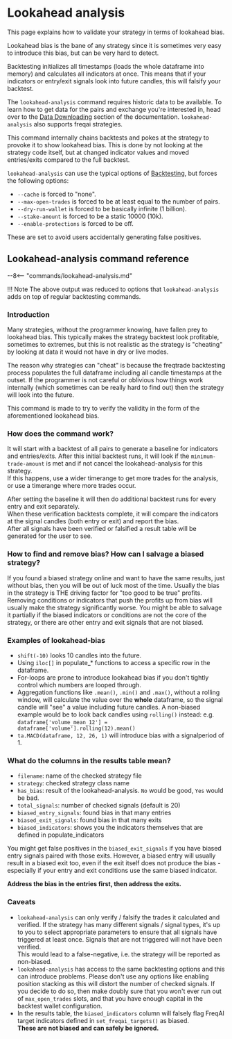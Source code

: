# Lookahead analysis

This page explains how to validate your strategy in terms of lookahead bias.

Lookahead bias is the bane of any strategy since it is sometimes very easy to introduce this bias, but can be very hard to detect.

Backtesting initializes all timestamps (loads the whole dataframe into memory) and calculates all indicators at once.
This means that if your indicators or entry/exit signals look into future candles, this will falsify your backtest.

The `lookahead-analysis` command requires historic data to be available.
To learn how to get data for the pairs and exchange you're interested in,
head over to the [Data Downloading](data-download.md) section of the documentation.
`lookahead-analysis` also supports freqai strategies.

This command internally chains backtests and pokes at the strategy to provoke it to show lookahead bias.
This is done by not looking at the strategy code itself, but at changed indicator values and moved entries/exits compared to the full backtest.

`lookahead-analysis` can use the typical options of [Backtesting](backtesting.md), but forces the following options:

- `--cache` is forced to "none".
- `--max-open-trades` is forced to be at least equal to the number of pairs.
- `--dry-run-wallet` is forced to be basically infinite (1 billion).
- `--stake-amount` is forced to be a static 10000 (10k).
- `--enable-protections` is forced to be off.

These are set to avoid users accidentally generating false positives.

## Lookahead-analysis command reference

--8<-- "commands/lookahead-analysis.md"

!!! Note
    The above output was reduced to options that `lookahead-analysis` adds on top of regular backtesting commands.

### Introduction

Many strategies, without the programmer knowing, have fallen prey to lookahead bias.
This typically makes the strategy backtest look profitable, sometimes to extremes,  but this is not realistic as the strategy is "cheating" by looking at data it would not have in dry or live modes.

The reason why strategies can "cheat" is because the freqtrade backtesting process populates the full dataframe including all candle timestamps at the outset.
If the programmer is not careful or oblivious how things work internally 
(which sometimes can be really hard to find out) then the strategy will look into the future.

This command is made to try to verify the validity in the form of the aforementioned lookahead bias.

### How does the command work?

It will start with a backtest of all pairs to generate a baseline for indicators and entries/exits.
After this initial backtest runs, it will look if the `minimum-trade-amount` is met and if not cancel the lookahead-analysis for this strategy.  
If this happens, use a wider timerange to get more trades for the analysis, or use a timerange where more trades occur.

After setting the baseline it will then do additional backtest runs for every entry and exit separately.  
When these verification backtests complete, it will compare the indicators at the signal candles (both entry or exit)
and report the bias.  
After all signals have been verified or falsified a result table will be generated for the user to see.

### How to find and remove bias? How can I salvage a biased strategy?

If you found a biased strategy online and want to have the same results, just without bias,
then you will be out of luck most of the time.
Usually the bias in the strategy is THE driving factor for "too good to be true" profits.
Removing conditions or indicators that push the profits up from bias will usually make the strategy significantly worse.
You might be able to salvage it partially if the biased indicators or conditions are not the core of the strategy, or there
are other entry and exit signals that are not biased.

### Examples of lookahead-bias

- `shift(-10)` looks 10 candles into the future.
- Using `iloc[]` in populate_* functions to access a specific row in the dataframe.
- For-loops are prone to introduce lookahead bias if you don't tightly control which numbers are looped through.
- Aggregation functions like `.mean()`, `.min()` and `.max()`, without a rolling window,
  will calculate the value over the **whole** dataframe, so the signal candle will "see" a value including future candles.
  A non-biased example would be to look back candles using `rolling()` instead:
  e.g. `dataframe['volume_mean_12'] = dataframe['volume'].rolling(12).mean()`
- `ta.MACD(dataframe, 12, 26, 1)` will introduce bias with a signalperiod of 1.

### What do the columns in the results table mean?

- `filename`: name of the checked strategy file
- `strategy`: checked strategy class name
- `has_bias`: result of the lookahead-analysis. `No` would be good, `Yes` would be bad.
- `total_signals`: number of checked signals (default is 20)
- `biased_entry_signals`: found bias in that many entries
- `biased_exit_signals`: found bias in that many exits
- `biased_indicators`: shows you the indicators themselves that are defined in populate_indicators

You might get false positives in the `biased_exit_signals` if you have biased entry signals paired with those exits.
However, a biased entry will usually result in a biased exit too,
even if the exit itself does not produce the bias -
especially if your entry and exit conditions use the same biased indicator.

**Address the bias in the entries first, then address the exits.**

### Caveats

- `lookahead-analysis` can only verify / falsify the trades it calculated and verified.
If the strategy has many different signals / signal types, it's up to you to select appropriate parameters to ensure that all signals have triggered at least once. Signals that are not triggered will not have been verified.  
This would lead to a false-negative, i.e. the strategy will be reported as non-biased.
- `lookahead-analysis` has access to the same backtesting options and this can introduce problems.
Please don't use any options like enabling position stacking as this will distort the number of checked signals.
If you decide to do so, then make doubly sure that you won't ever run out of `max_open_trades` slots, 
and that you have enough capital in the backtest wallet configuration.
- In the results table, the `biased_indicators` column 
will falsely flag FreqAI target indicators defined in `set_freqai_targets()` as biased.  
**These are not biased and can safely be ignored.**
